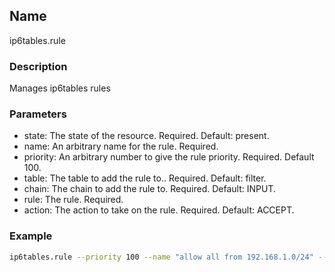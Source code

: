 ## Name

ip6tables.rule

### Description

Manages ip6tables rules

### Parameters

* state: The state of the resource. Required. Default: present.
* name: An arbitrary name for the rule. Required.
* priority: An arbitrary number to give the rule priority. Required. Default 100.
* table: The table to add the rule to.. Required. Default: filter.
* chain: The chain to add the rule to. Required. Default: INPUT.
* rule: The rule. Required.
* action: The action to take on the rule. Required. Default: ACCEPT.

### Example

```bash
ip6tables.rule --priority 100 --name "allow all from 192.168.1.0/24" --rule "-m tcp -s 192.168.1.0/24" --action ACCEPT
```

